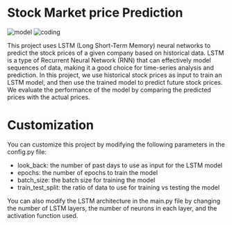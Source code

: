 # Stock Market price Prediction

![model](https://img.shields.io/badge/Task-Forcasting-green) ![coding](https://img.shields.io/badge/Model-LSTM-yellow) 

This project uses LSTM (Long Short-Term Memory) neural networks to predict the stock prices of a given company based on historical data. LSTM is a type of Recurrent Neural Network (RNN) that can effectively model sequences of data, making it a good choice for time-series analysis and prediction. In this project, we use historical stock prices as input to train an LSTM model, and then use the trained model to predict future stock prices. We evaluate the performance of the model by comparing the predicted prices with the actual prices.

# Customization
You can customize this project by modifying the following parameters in the config.py file:

 - look_back: the number of past days to use as input for the LSTM model  
 - epochs: the number of epochs to train the model  
 - batch_size: the batch size for training the model  
 - train_test_split: the ratio of data to use for training vs testing the model  

You can also modify the LSTM architecture in the main.py file by changing the number of LSTM layers, the number of neurons in each layer, and the activation function used.



